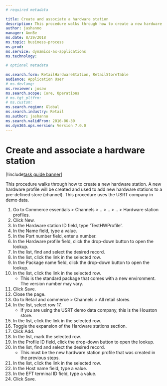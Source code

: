 ```yaml
--- 
# required metadata 
 
title: Create and associate a hardware station
description: This procedure walks through how to create a new hardware station. 
author: jashanno
manager: AnnBe 
ms.date: 8/29/2018
ms.topic: business-process 
ms.prod:  
ms.service: dynamics-ax-applications 
ms.technology:  
 
# optional metadata 
 
ms.search.form: RetailHardwareStation, RetailStoreTable   
audience: Application User 
# ms.devlang:  
ms.reviewer: josaw
ms.search.scope: Core, Operations 
# ms.tgt_pltfrm:  
# ms.custom:  
ms.search.region: Global
ms.search.industry: Retail
ms.author: jashanno
ms.search.validFrom: 2016-06-30 
ms.dyn365.ops.version: Version 7.0.0 
---
```

# Create and associate a hardware station

[!include[task guide banner](../includes/task-guide-banner.md)]

This procedure walks through how to create a new hardware station. A new hardware profile will be created and used to add new hardware stations to a pre-defined store (channel). This procedure uses the USRT company in demo data.

1. Go to Commerce essentials > Channels > .. > .. > .. > Hardware station profiles.
2. Click New.
3. In the Hardware station ID field, type 'TestHWProfile'.
4. In the Name field, type a value.
5. In the Port number field, enter a number.
6. In the Hardware profile field, click the drop-down button to open the lookup.
7. In the list, find and select the desired record.
8. In the list, click the link in the selected row.
9. In the Package name field, click the drop-down button to open the lookup.
10. In the list, click the link in the selected row.
    * This is the standard package that comes with a new environment. The version number may vary.  
11. Click Save.
12. Close the page.
13. Go to Retail and commerce > Channels > All retail stores.
14. In the list, select row 17.
    * If you are using the USRT demo data company, this is the Houston store.  
15. In the list, click the link in the selected row.
16. Toggle the expansion of the Hardware stations section.
17. Click Add.
18. In the list, mark the selected row.
19. In the Profile ID field, click the drop-down button to open the lookup.
20. In the list, find and select the desired record.
    * This must be the new hardware station profile that was created in the previous steps.  
21. In the list, click the link in the selected row.
22. In the Host name field, type a value.
23. In the EFT terminal ID field, type a value.
24. Click Save.

